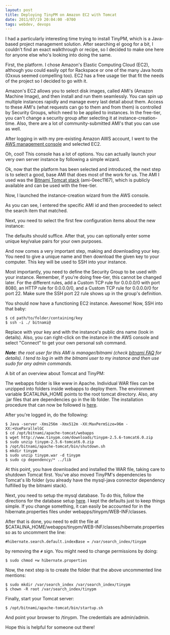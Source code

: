 ```yaml
---
layout: post
title: Deploying TinyPM on Amazon EC2 with Tomcat
date: 2011/07/19 20:04:00 -0700
tags: webdev, devops
---
```



I had a particularly interesting time trying to install TinyPM, which
is a Java-based project management solution. After searching el goog
for a bit, I couldn't find an exact walkthrough or recipe, so I
decided to make one here for anyone else who's looking into doing the
same.

First, the platform. I chose Amazon's Elastic Computing Cloud (EC2),
although you could easily opt for Rackspace or one of the many Java
hosts (Oxxus seemed compelling too). EC2 has a free usage tier that
fit the needs of the project so I decided to go with it.

Amazon's EC2 allows you to select disk images, called AMI's (Amazon
Machine Image), and then install and run them seamlessly. You can spin
up multiple instances rapidly and manage every last detail about them.
Access to these AMI's (what requests can go to them and from them) is
controlled by Security Groups, which need to be applied to instances.
In the free-tier, you can't change a security group after selecting it
at instance-creation-time. Also, there are a lot of
community-submitted AMI's that you can use as well.

After logging in with my pre-existing Amazon AWS account, I went to
the [AWS management console][1] and selected EC2.

Oh, cool! This console has a lot of options. You can actually launch
your very own server instance by following a simple wizard.

Ok, now that the platform has been selected and introduced, the next
step is to select a good, base AMI that does most of the work for us.
The AMI I used was the [Bitnami Tomcat stack][2] (ami-0eec1167), which
is publicly available and can be used with the free-tier.

Now, I launched the instance-creation wizard from the AWS console.

As you can see, I entered the specific AMI id and then proceeded to
select the search item that matched.

Next, you need to select the first few configuration items about the
new instance:


The defaults should suffice. After that, you can optionally enter some
unique key/value pairs for your own purposes.

And now comes a very important step, making and downloading your key.
You need to give a unique name and then download the given key to your
computer. This key will be used to SSH into your instance.

Most importantly, you need to define the Security Group to be used
with your instance. Remember, if you're doing free-tier, this cannot
be changed later. For the different rules, add a Custom TCP rule for
0.0.0.0/0 with port 8080, an HTTP rule for 0.0.0.0/0, and a Custom TCP
rule for 0.0.0.0/0 for port 22. Make sure the SSH port 22 rule shows
up in the group's definition.



You should now have a functioning EC2 instance. Awesome! Now, SSH into
that baby:

```
$ cd path/to/folder/containing/key 
$ ssh -i ./ bitnami@
```

Replace with your key and with the instance's public dns name (look in
details). Also, you can right-click on the instance in the AWS console
and select "Connect" to get your own personal ssh command.

_**Note**: the root user for this AMI is manager/bitnami (check
[bitnami FAQ][3] for details). I tend to log in with the bitnami user
to my instance and then use sudo for any admin commands._

A bit of an overview about Tomcat and TinyPM:

The webapps folder is like www in Apache. Individual WAR files can be
unzipped into folders inside webapps to deploy them. The environment
variable $CATALINA_HOME points to the root tomcat directory. Also, any
.jar files that are dependencies go in the lib folder. The
installation procedure that can now be followed is [here][4].

After you're logged in, do the following:

```
$ Java -server -Xms256m -Xmx512m -XX:MaxPermSize=96m -XX:+UseParallelGC 
$ cd /opt/bitnami/apache-tomcat/webapps 
$ wget http://www.tinypm.com/downloads/tinypm-2.5.6-tomcat6.0.zip
$ sudo unzip tinypm-2.5.6-tomcat6.0.zip 
$ /opt/bitnami/apache-tomcat/bin/shutdown.sh 
$ mkdir tinypm
$ sudo unzip tinypm.war -d tinypm 
$ sudo cp dependency/* ../lib
```

At this point, you have downloaded and installed the WAR file, taking
care to shutdown Tomcat first. You've also moved TinyPM's dependencies
to Tomcat's lib folder (you already have the mysql-java connector
dependency fulfilled by the bitnami stack).
  
 Next, you need to setup the mysql database. To do this, follow the
 directions for the database setup [here][4]. I kept the defaults just
 to keep things simple. If you change something, it can easily be
 accounted for in the hibernate.properties files under
 webapps/tinypm/WEB-INF/classes.

After that is done, you need to edit the file at
$CATALINA_HOME/webapps/tinypm/WEB-INF/classes/hibernate.properties so
as to uncomment the line:

```
#hibernate.search.default.indexBase = /var/search_index/tinypm
```

by removing the `#` sign. You might need to change permissions by
doing:

```
$ sudo chmod +w hibernate.properties
```

Now, the next step is to create the folder that the above uncommented
line mentions:

```
$ sudo mkdir /var/search_index /var/search_index/tinypm
$ chown -R root /var/search_index/tinypm
```

Finally, start your Tomcat server:

```
$ /opt/bitnami/apache-tomcat/bin/startup.sh
```

And point your browser to /tinypm. The credentials are admin/admin.

Hope this is helpful for someone out there!


[1]: https://console.aws.amazon.com/

[2]: http://bitnami.org/stack/tomcatstack

[3]: http://bitnami.org/faq/cloud_amazon_ec2

[4]: http://documentation.tinypm.com/display/DOC/Tomcat+6.0.x+%28from+WAR+file%29
